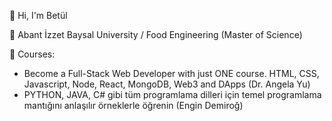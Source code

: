 👋 Hi, I'm Betül 

🔭 Abant İzzet Baysal University / Food Engineering (Master of Science)

🌱 Courses:
 - Become a Full-Stack Web Developer with just ONE course. HTML, CSS, Javascript, Node, React, MongoDB, Web3 and DApps (Dr. Angela Yu)
 - PYTHON, JAVA, C# gibi tüm programlama dilleri için temel programlama mantığını anlaşılır örneklerle öğrenin (Engin Demiroğ)

<!--
**betulctatar/betulctatar** is a ✨ _special_ ✨ repository because its `README.md` (this file) appears on your GitHub profile.

Here are some ideas to get you started:

- 🔭 I’m currently working on ...
- 🌱 I’m currently learning ...
- 👯 I’m looking to collaborate on ...
- 🤔 I’m looking for help with ...
- 💬 Ask me about ...
- 📫 How to reach me: ...
- 😄 Pronouns: ...
- ⚡ Fun fact: ...
-->
